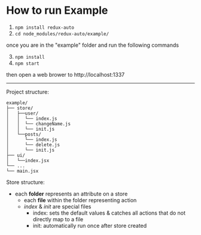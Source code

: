 # How to run Example

1) `npm install redux-auto`
2) `cd node_modules/redux-auto/example/`

once you are in the "example" folder and run the following commands

3) `npm install`
4) `npm start`

then open a web brower to http://localhost:1337

----

Project structure:
```
example/
├── store/
│   ├──user/
│   │  └── index.js
│   │  └── changeName.js
│   │  └── init.js
│   └──posts/
│      └── index.js
│      └── delete.js
│      └── init.js
├── ui/
│   └──index.jsx
└── ...
└── main.jsx
```

Store structure:

* each **folder** represents an attribute on a store
    * each **file** within the folder representing action
    * *index* & *init* are special files
        * index: sets the default values & catches all actions that do not directly map to a file
        * init: automatically run once after store created
